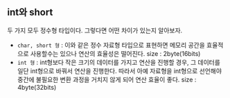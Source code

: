 ## int와 short

두 가지 모두 정수형 타입이다. 그렇다면 어떤 차이가 있는지 알아보자.


- `char, short 형` : 이와 같은 정수 자료형 타입으로 표현하면 메모리 공간을 효율적으로 사용할수는 있으나 연산의 효율성은 떨어진다. size : 2byte(16bits)
- `int 형` : int형보다 작은 크기의 데이터를 가지고 연산을 진행할 경우, 그 데이터를 일단 int형으로 바꿔서 연산을 진행한다. 따라서 아예 자료형을 int형으로 선언해야 중간에 불필요한 변환 과정을 거치지 않게 되어 연산 효율이 좋다. size : 4byte(32bits)

